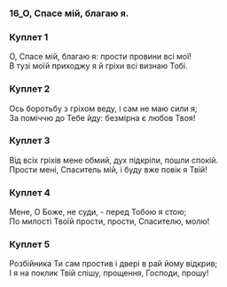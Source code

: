 ### 16_О, Спасе мій, блaгаю я.
### Куплет 1
О, Спасе мій, блaгаю я: прости провини всі мої!<br/>В тузі моїй приходжу я й гріхи всі визнаю Тобі.
### Куплет 2
Ось боротьбу з гріхом веду, і сам не маю сили я; <br/>За поміччю до Тебе йду: безмірна є любов Твоя!
### Куплет 3
Від всіх гріхів мене обмий, дух підкріпи, пошли спокій.<br/>Прости мені, Спаситель мій, і буду вже повік я Твій!
### Куплет 4
Мене, О Боже, не суди, - перед Тобою я стою; <br/>По милості Твоїй прости, прости, Спасителю, молю!
### Куплет 5
Розбійника Ти сам простив і двері в рай йому відкрив; <br/>І я на поклик Твій спішу, прощення, Господи, прошу!
